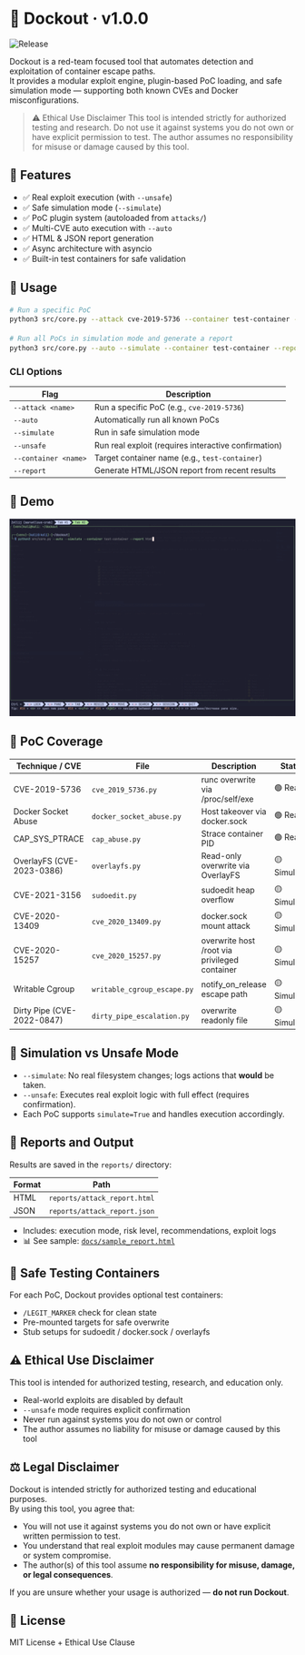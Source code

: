 # 🐳 Dockout · v1.0.0
![Release](https://img.shields.io/github/v/release/schoi1337/dockout?style=flat-square)

Dockout is a red-team focused tool that automates detection and exploitation of container escape paths.  
It provides a modular exploit engine, plugin-based PoC loading, and safe simulation mode — supporting both known CVEs and Docker misconfigurations.

> ⚠️ Ethical Use Disclaimer
This tool is intended strictly for authorized testing and research.
Do not use it against systems you do not own or have explicit permission to test.
The author assumes no responsibility for misuse or damage caused by this tool.



## 🚀 Features

- ✅ Real exploit execution (with `--unsafe`)
- ✅ Safe simulation mode (`--simulate`)
- ✅ PoC plugin system (autoloaded from `attacks/`)
- ✅ Multi-CVE auto execution with `--auto`
- ✅ HTML & JSON report generation
- ✅ Async architecture with asyncio
- ✅ Built-in test containers for safe validation


## 🧠 Usage

```bash
# Run a specific PoC
python3 src/core.py --attack cve-2019-5736 --container test-container --unsafe

# Run all PoCs in simulation mode and generate a report
python3 src/core.py --auto --simulate --container test-container --report html
```

### CLI Options

| Flag | Description |
|------|-------------|
| `--attack <name>` | Run a specific PoC (e.g., `cve-2019-5736`) |
| `--auto` | Automatically run all known PoCs |
| `--simulate` | Run in safe simulation mode |
| `--unsafe` | Run real exploit (requires interactive confirmation) |
| `--container <name>` | Target container name (e.g., `test-container`) |
| `--report` | Generate HTML/JSON report from recent results |

## 🎥 Demo

![Simulated Demo](docs/simulated_demo.gif)


## 🔬 PoC Coverage

| Technique / CVE              | File                           | Description                                 | Status        |
|-----------------------------|--------------------------------|---------------------------------------------|---------------|
| CVE-2019-5736               | `cve_2019_5736.py`             | runc overwrite via /proc/self/exe           | 🟢 Real        |
| Docker Socket Abuse         | `docker_socket_abuse.py`       | Host takeover via docker.sock               | 🟢 Real        |
| CAP_SYS_PTRACE              | `cap_abuse.py`                 | Strace container PID                        | 🟢 Real        |
| OverlayFS (CVE-2023-0386)   | `overlayfs.py`                 | Read-only overwrite via OverlayFS           | 🟡 Simulated   |
| CVE-2021-3156               | `sudoedit.py`                  | sudoedit heap overflow                      | 🟡 Simulated   |
| CVE-2020-13409              | `cve_2020_13409.py`            | docker.sock mount attack                    | 🟡 Simulated   |
| CVE-2020-15257              | `cve_2020_15257.py`            | overwrite host /root via privileged container | 🟡 Simulated |
| Writable Cgroup             | `writable_cgroup_escape.py`    | notify_on_release escape path               | 🟡 Simulated   |
| Dirty Pipe (CVE-2022-0847)  | `dirty_pipe_escalation.py`     | overwrite readonly file                     | 🟡 Simulated   |

## 🧪 Simulation vs Unsafe Mode

- `--simulate`: No real filesystem changes; logs actions that **would** be taken.
- `--unsafe`: Executes real exploit logic with full effect (requires confirmation).
- Each PoC supports `simulate=True` and handles execution accordingly.


## 📂 Reports and Output

Results are saved in the `reports/` directory:

| Format | Path |
|--------|------|
| HTML | `reports/attack_report.html` |
| JSON | `reports/attack_report.json` |

- Includes: execution mode, risk level, recommendations, exploit logs  
- 📊 See sample: [`docs/sample_report.html`](docs/attack_report.html)


## 🧪 Safe Testing Containers

For each PoC, Dockout provides optional test containers:
- `/LEGIT_MARKER` check for clean state
- Pre-mounted targets for safe overwrite
- Stub setups for sudoedit / docker.sock / overlayfs


## ⚠️ Ethical Use Disclaimer

This tool is intended for authorized testing, research, and education only.

- Real-world exploits are disabled by default
- `--unsafe` mode requires explicit confirmation
- Never run against systems you do not own or control
- The author assumes no liability for misuse or damage caused by this tool

## ⚖️ Legal Disclaimer

Dockout is intended strictly for authorized testing and educational purposes.  
By using this tool, you agree that:

- You will not use it against systems you do not own or have explicit written permission to test.
- You understand that real exploit modules may cause permanent damage or system compromise.
- The author(s) of this tool assume **no responsibility for misuse, damage, or legal consequences**.

If you are unsure whether your usage is authorized — **do not run Dockout**.

## 📜 License

MIT License + Ethical Use Clause
